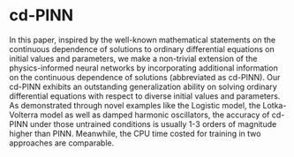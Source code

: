 # cd-PINN

In this paper, inspired by the well-known mathematical statements on the continuous dependence of solutions to ordinary differential equations on initial values and parameters, we make a non-trivial extension of the physics-informed neural networks by incorporating additional information on the continuous dependence of solutions (abbreviated as cd-PINN). Our cd-PINN exhibits an outstanding generalization ability on solving ordinary differential equations with respect to diverse initial values and parameters. As demonstrated through novel examples like the Logistic model, the Lotka-Volterra model as well as damped harmonic oscillators, the accuracy of cd-PINN under those untrained conditions is usually 1-3 orders of magnitude higher than PINN. Meanwhile, the CPU time costed for training in two approaches are comparable.
